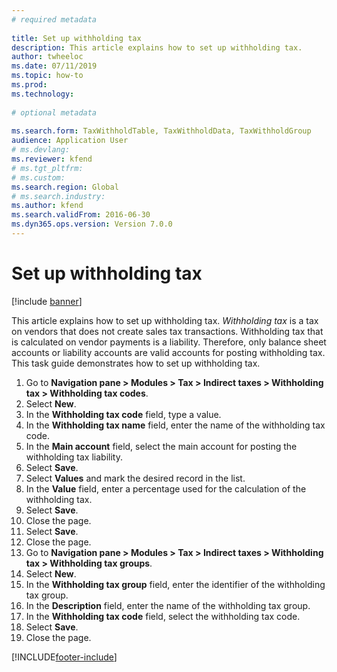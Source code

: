 ```yaml
--- 
# required metadata 
 
title: Set up withholding tax
description: This article explains how to set up withholding tax.   
author: twheeloc
ms.date: 07/11/2019  
ms.topic: how-to  
ms.prod:  
ms.technology:  
 
# optional metadata 
 
ms.search.form: TaxWithholdTable, TaxWithholdData, TaxWithholdGroup   
audience: Application User 
# ms.devlang:  
ms.reviewer: kfend
# ms.tgt_pltfrm:  
# ms.custom:  
ms.search.region: Global
# ms.search.industry: 
ms.author: kfend
ms.search.validFrom: 2016-06-30 
ms.dyn365.ops.version: Version 7.0.0 
---
```

# Set up withholding tax

[!include [banner](../../includes/banner.md)]

This article explains how to set up withholding tax. *Withholding tax* is a tax on vendors that does not create sales tax transactions. Withholding tax that is calculated on vendor payments is a liability. Therefore, only balance sheet accounts or liability accounts are valid accounts for posting withholding tax. This task guide demonstrates how to set up withholding tax.

1. Go to **Navigation pane > Modules > Tax > Indirect taxes > Withholding tax > Withholding tax codes**.
2. Select **New**.
3. In the **Withholding tax code** field, type a value.
4. In the **Withholding tax name** field, enter the name of the withholding tax code.
5. In the **Main account** field, select the main account for posting the withholding tax liability.
6. Select **Save**.
7. Select **Values** and mark the desired record in the list.
8. In the **Value** field, enter a percentage used for the calculation of the withholding tax.
9. Select **Save**.
10. Close the page.
11. Select **Save**.
12. Close the page.
13. Go to **Navigation pane > Modules > Tax > Indirect taxes > Withholding tax > Withholding tax groups**.
14. Select **New**.
15. In the **Withholding tax group** field, enter the identifier of the withholding tax group.
16. In the **Description** field, enter the name of the withholding tax group.
17. In the **Withholding tax code** field, select the withholding tax code.
18. Select **Save**.
19. Close the page.



[!INCLUDE[footer-include](../../../includes/footer-banner.md)]